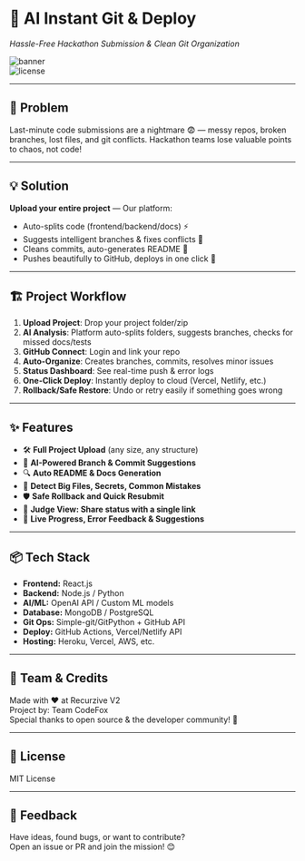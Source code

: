 # 🚀 AI Instant Git & Deploy  
*Hassle-Free Hackathon Submission & Clean Git Organization*  

![banner](https://img.shields.io/badge/Hackathon%20Ready-Yes-success?style=for-the-badge)  
![license](https://img.shields.io/badge/License-MIT-blue?style=for-the-badge)  

---

## 🎯 Problem

Last-minute code submissions are a nightmare 😨 — messy repos, broken branches, lost files, and git conflicts. Hackathon teams lose valuable points to chaos, not code!

---

## 💡 Solution

**Upload your entire project** — Our platform:
- Auto-splits code (frontend/backend/docs) ⚡
- Suggests intelligent branches & fixes conflicts 🧠
- Cleans commits, auto-generates README 📄
- Pushes beautifully to GitHub, deploys in one click 🚀

---

## 🏗️ Project Workflow

1. **Upload Project**: Drop your project folder/zip
2. **AI Analysis**: Platform auto-splits folders, suggests branches, checks for missed docs/tests
3. **GitHub Connect**: Login and link your repo
4. **Auto-Organize**: Creates branches, commits, resolves minor issues
5. **Status Dashboard**: See real-time push & error logs
6. **One-Click Deploy**: Instantly deploy to cloud (Vercel, Netlify, etc.)
7. **Rollback/Safe Restore**: Undo or retry easily if something goes wrong

---

## ✨ Features

- 🛠️ **Full Project Upload** (any size, any structure)
- 🤖 **AI-Powered Branch & Commit Suggestions**
- 🔍 **Auto README & Docs Generation**
- 🚩 **Detect Big Files, Secrets, Common Mistakes**
- 🛡️ **Safe Rollback and Quick Resubmit**
- 👀 **Judge View: Share status with a single link**
- 🚦 **Live Progress, Error Feedback & Suggestions**

---

## 📦 Tech Stack

- **Frontend:** React.js  
- **Backend:** Node.js / Python  
- **AI/ML:** OpenAI API / Custom ML models  
- **Database:** MongoDB / PostgreSQL  
- **Git Ops:** Simple-git/GitPython + GitHub API  
- **Deploy:** GitHub Actions, Vercel/Netlify API  
- **Hosting:** Heroku, Vercel, AWS, etc.

---

## 🙌 Team & Credits

Made with ❤️ at Recurzive V2 \
Project by: Team CodeFox  
Special thanks to open source & the developer community! 🌟

---

## 📝 License

MIT License

---

## 💬 Feedback

Have ideas, found bugs, or want to contribute?  
Open an issue or PR and join the mission! 😊

